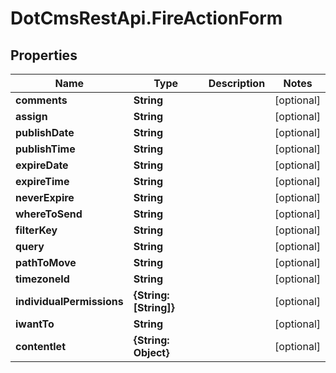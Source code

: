 # DotCmsRestApi.FireActionForm

## Properties

Name | Type | Description | Notes
------------ | ------------- | ------------- | -------------
**comments** | **String** |  | [optional] 
**assign** | **String** |  | [optional] 
**publishDate** | **String** |  | [optional] 
**publishTime** | **String** |  | [optional] 
**expireDate** | **String** |  | [optional] 
**expireTime** | **String** |  | [optional] 
**neverExpire** | **String** |  | [optional] 
**whereToSend** | **String** |  | [optional] 
**filterKey** | **String** |  | [optional] 
**query** | **String** |  | [optional] 
**pathToMove** | **String** |  | [optional] 
**timezoneId** | **String** |  | [optional] 
**individualPermissions** | **{String: [String]}** |  | [optional] 
**iwantTo** | **String** |  | [optional] 
**contentlet** | **{String: Object}** |  | [optional] 


